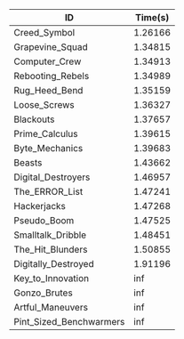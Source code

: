 |ID|Time(s)|
|-|-|
|Creed_Symbol|1.26166|
|Grapevine_Squad|1.34815|
|Computer_Crew|1.34913|
|Rebooting_Rebels|1.34989|
|Rug_Heed_Bend|1.35159|
|Loose_Screws|1.36327|
|Blackouts|1.37657|
|Prime_Calculus|1.39615|
|Byte_Mechanics|1.39683|
|Beasts|1.43662|
|Digital_Destroyers|1.46957|
|The_ERROR_List|1.47241|
|Hackerjacks|1.47268|
|Pseudo_Boom|1.47525|
|Smalltalk_Dribble|1.48451|
|The_Hit_Blunders|1.50855|
|Digitally_Destroyed|1.91196|
|Key_to_Innovation|inf|
|Gonzo_Brutes|inf|
|Artful_Maneuvers|inf|
|Pint_Sized_Benchwarmers|inf|
